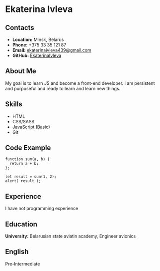 # Ekaterina Ivleva
## Contacts
* **Location:** Minsk, Belarus
* **Phone:** +375 33 35 121 87
* **Email:** ekaterinaivleva439@gmail.com
* **GitHub:** [EkaterinaIvleva](https://github.com/EkaterinaIvleva)
## About Me
My goal is to learn JS and become a front-end developer. I am persistent and purposeful and ready to learn and learn new things.
## Skills
* HTML
* CSS/SASS
* JavaScript (Basic)
* Git
## Code Example
```
function sum(a, b) {
  return a + b;
};

let result = sum(1, 2);
alert( result );
```
## Experience
I have not programming experience
## Education
**University:** Belarusian state aviatin academy, Engineer avionics
## English
Pre-Intermediate